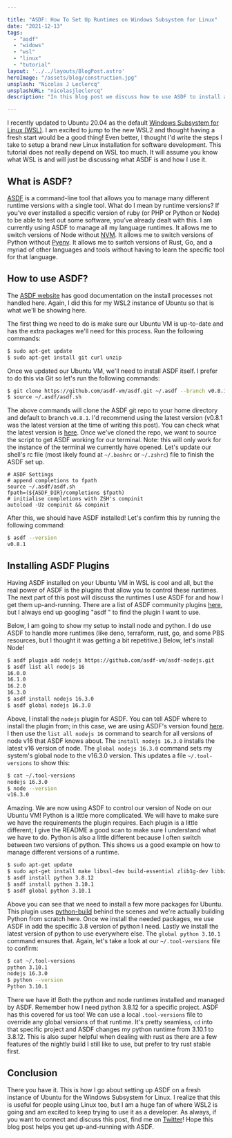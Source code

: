 ```yaml
---

title: "ASDF: How To Set Up Runtimes on Windows Subsystem for Linux"
date: "2021-12-13"
tags:
  - "asdf"
  - "widows"
  - "wsl"
  - "linux"
  - "tutorial"
layout: '../../layouts/BlogPost.astro'
heroImage: "/assets/blog/construction.jpg"
unsplash: "Nicolas J Leclercq"
unsplashURL: "nicolasjleclercq"
description: "In this blog post we discuss how to use ASDF to install and manage different language runtimes in a newly created Ubuntu VM on Windows Subsystem for Linux."

---
```


I recently updated to Ubuntu 20.04 as the default [Windows Subsystem for Linux (WSL)](https://docs.microsoft.com/en-us/windows/wsl/about). I am excited to jump to the new WSL2 and thought having a fresh start would be a good thing! Even better, I thought I'd write the steps I take to setup a brand new Linux installation for software development. This tutorial does not really depend on WSL too much. It will assume you know what WSL is and will just be discussing what ASDF is and how I use it.

## What is ASDF?

[ASDF](https://asdf-vm.com/) is a command-line tool that allows you to manage many different runtime versions with a single tool. What do I mean by runtime versions? If you’ve ever installed a specific version of ruby (or PHP or Python or Node) to be able to test out some software, you’ve already dealt with this. I am currently using ASDF to manage all my language runtimes. It allows me to switch versions of Node without [NVM](https://github.com/nvm-sh/nvm). It allows me to switch versions of Python without [Pyenv](https://github.com/pyenv/pyenv). It allows me to switch versions of Rust, Go, and a myriad of other languages and tools without having to learn the specific tool for that language.

## How to use ASDF?

The [ASDF website](https://asdf-vm.com/guide/getting-started.html#_3-install-asdf) has good documentation on the install processes not handled here. Again, I did this for my WSL2 instance of Ubuntu so that is what we'll be showing here.

The first thing we need to do is make sure our Ubuntu VM is up-to-date and has the extra packages we'll need for this process. Run the following commands:

```bash
$ sudo apt-get update
$ sudo apt-get install git curl unzip 
```

Once we updated our Ubuntu VM, we'll need to install ASDF itself. I prefer to do this via Git so let's run the following commands:

```bash
$ git clone https://github.com/asdf-vm/asdf.git ~/.asdf --branch v0.8.1
$ source ~/.asdf/asdf.sh
```

The above commands will clone the ASDF git repo to your home directory and default to branch `v0.8.1`. I'd recommend using the latest version (v0.8.1 was the latest version at the time of writing this post). You can check what the latest version is [here](https://github.com/asdf-vm/asdf/tags). Once we've cloned the repo, we want to source the script to get ASDF working for our terminal. Note: this will only work for the instance of the terminal we currently have opened. Let's update our shell's rc file (most likely found at `~/.bashrc` or `~/.zshrc`) file to finish the ASDF set up.

```
# ASDF Settings
# append completions to fpath
source ~/.asdf/asdf.sh
fpath=(${ASDF_DIR}/completions $fpath)
# initialise completions with ZSH's compinit
autoload -Uz compinit && compinit
```

After this, we should have ASDF installed! Let's confirm this by running the following command:

```bash
$ asdf --version
v0.8.1
```

## Installing ASDF Plugins

Having ASDF installed on your Ubuntu VM in WSL is cool and all, but the real power of ASDF is the plugins that allow you to control these runtimes. The next part of this post will discuss the runtimes I use ASDF for and how I get them up-and-running. There are a list of ASDF community plugins [here](https://github.com/asdf-community), but I always end up googling "asdf <language>" to find the plugin I want to use.

Below, I am going to show my setup to install node and python. I do use ASDF to handle more runtimes (like deno, terraform, rust, go, and some PBS resources, but I thought it was getting a bit repetitive.) Below, let's install Node!

```bash
$ asdf plugin add nodejs https://github.com/asdf-vm/asdf-nodejs.git
$ asdf list all nodejs 16
16.0.0
16.1.0
16.2.0
16.3.0
$ asdf install nodejs 16.3.0
$ asdf global nodejs 16.3.0
```

Above, I install the `nodejs` plugin for ASDF. You can tell ASDF where to install the plugin from; in this case, we are using ASDF's version found [here](https://github.com/asdf-vm/asdf-nodejs). I then use the `list all nodejs 16` command to search for all versions of node v16 that ASDF knows about. The `install nodejs 16.3.0` installs the latest v16 version of node. The `global nodejs 16.3.0` command sets my system's global node to the v16.3.0 version. This updates a file `~/.tool-versions` to show this:

```bash
$ cat ~/.tool-versions
nodejs 16.3.0
$ node --version
v16.3.0
```

Amazing. We are now using ASDF to control our version of Node on our Ubuntu VM! Python is a little more complicated. We will have to make sure we have the requirements the plugin requires. Each plugin is a little different; I give the README a good scan to make sure I understand what we have to do. Python is also a little different because I often switch between two versions of python. This shows us a good example on how to manage different versions of a runtime.

```bash
$ sudo apt-get update
$ sudo apt-get install make libssl-dev build-essential zlib1g-dev libbz2-dev libreadline-dev libsqlite3-dev wget llvm libncursesw5-dev xz-utils tk-dev libxml2-dev libxmlsec1-dev libffi-dev liblzma-dev
$ asdf install python 3.8.12
$ asdf install python 3.10.1
$ asdf global python 3.10.1
```

Above you can see that we need to install a few more packages for Ubuntu. This plugin uses [python-build](https://github.com/pyenv/pyenv/tree/master/plugins/python-build) behind the scenes and we're actually building Python from scratch here. Once we install the needed packages, we use ASDF in add the specific 3.8 version of python I need. Lastly we install the latest version of python to use everywhere else. The `global python 3.10.1` command ensures that. Again, let's take a look at our `~/.tool-versions` file to confirm:

```bash
$ cat ~/.tool-versions
python 3.10.1
nodejs 16.3.0
$ python --version
Python 3.10.1
```

There we have it! Both the python and node runtimes installed and managed by ASDF. Remember how I need python 3.8.12 for a specific project. ASDF has this covered for us too! We can use a local `.tool-versions` file to override any global versions of that runtime. It's pretty seamless, `cd` into that specific project and ASDF changes my python runtime from 3.10.1 to 3.8.12. This is also super helpful when dealing with rust as there are a few features of the nightly build I still like to use, but prefer to try rust stable first.

## Conclusion

There you have it. This is how I go about setting up ASDF on a fresh instance of Ubuntu for the Windows Subsystem for Linux. I realize that this is useful for people using Linux too, but I am a huge fan of where WSL2 is going and am excited to keep trying to use it as a developer. As always, if you want to connect and discuss this post, find me on [Twitter](https://twitter.com/joshfinnie)! Hope this blog post helps you get up-and-running with ASDF.
